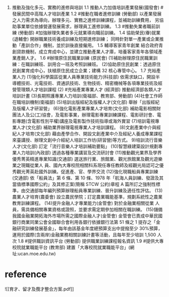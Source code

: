 1. 推動及強化多元、實務的進修與培訓 
   1.1 推動人力加值培訓產業發展(國發會) 
         #發展民間中高階人才培訓產業
   1.2  #推動在職者進修訓練 (勞動部) 
        以產業發展之人力需求為導向，辦理多元、實務之進修訓練課程，並補助訓練費用， 另協助事業單位依據營運發展需求，辦理員工進修訓練。 
   1.3  #推動失業者職前訓練 (勞動部)
        #加強辦理失業者多元就業導向職前訓練。 
   1.4 協助榮民(眷)就業(退輔會) 
       開辦職業技術養成訓練及短期進修訓練； 同時針對單一產業或企業推動「產訓合作」機制，並於訓後直接僱用。 
	1.5 輔導客家青年創業
	   結合政府青創貸款機制，成立育成中心，並建立推動產業人才庫，培養客家青年各領域產業產銷人才。 
	1.6  #辦理原住民職業訓練 (原民會) 
	   (1)補助辦理原住民職業訓練：在職訓練班、訓用合一班及考照訓練班。 
	   (2)協助原住民創業：透過原住民創業育成中心，扶植原住民成立企業；建構 32 核心專管中心。 
	1.7 充裕產業人力
	  (1)強化科學園區從業人員專業技術能力(科技部) 
	  依需求缺口，開設半導體技術、光電技術、資通訊技術、生物技術、精密機械等各項專業技術及經營管理類人才培訓課程
	  (2) #充裕產業專業人才 (經濟部) 
	  推動經濟部各類人才培訓計畫
	  (3)長期照護專業人力培訓(衛福部、教育部、勞動部) 
	  (4)社會工作師在職培訓機制(衛福部) 
	  (5)培訓出版經紀及版權人才(文化部) 
	  舉辦「出版經紀及版權人才研習營」
	  (6)強化電影產業專業人才培育(文化部) 
	  補助電影相關財團法人及公(工)協會，及電影事業，辦理電影專業訓練課程、電影研討會、電影專題(含電影性別平權)講座及電影製作技術指導或海外實習
	  (7)培訓電視專業人才(文化部) 
	  補助業界辦理電視專業人才培訓課程。 
	  (8)文創產業中介與經紀人才培育(文化部)
	  藉由產學合作、開設文創產業中介及經紀人養成專業課程來臺講授、辦理文創中介經紀人培訓工作坊(研習營)等方式。 
	  9)培訓流行音樂人才(文化部) 
	  訂定「流行音樂人才培訓補助要點」
	  (10)智慧綠建築設計規劃專業人力培訓(內政部) 
	  透過各種專業講習及交流研討會
	  (11)推動觀光業界及學界優秀菁英精進專業知識(交通部) 
	  選送旅行業、旅館業、觀光旅館業及觀光遊樂業之現職從業人 員、國內大專校院相關科系現任專任教師及經觀光局認可之優秀觀光菁英赴國外訓練。促進產、官、學界交流
	  (12)強化現職船員專業訓練(交通部) 
	  依「船員法」第 6 條、第 10 條、1978 年「航海人員訓練、發證及其當值標準國際公約」及其修正案(簡稱 STCW 公約)章程 A 篇所訂之強制性標準，由交通部每年編列預算辦理船員專業訓練、晉升訓練及適任性評估。 
	  (13)農業人才培育(農委會) 
	  設立農民學院；訂定農業職能基準，規劃系統性之農業教育訓練課程。 
	  (14)提升金融人才專業能力(金管會) 
	  對於金融業相關從業 人員，需具備相關專業資格或證照，並要求需定期參加相關在職訓練。 
	  (15)儲備我國金融業開拓海外市場所需之國際金融人才(金管會) 
	  金管會已責成中華民國銀行商業同業公會全國聯合會利用各銀行依據銀行法第 51 條之 1 提存之「金融研究訓練發展基金」，每年由該基金年度總預算支出中提撥至少 30%預算，運用於國際(含兩岸)金融業務相關訓練計畫等活動，且每年至少培訓 1,500 人次
  1.8  #提供職訓資訊平台 (勞動部)
      提供職業訓練課程報名資訊
  1.9  #提供大專校院就業職能平台 (教育部)
      建置「大專校院就業職能平台」(網址:ucan.moe.edu.tw)
	  
	  
# reference

![[育才、留才及攬才整合方案.pdf]]
